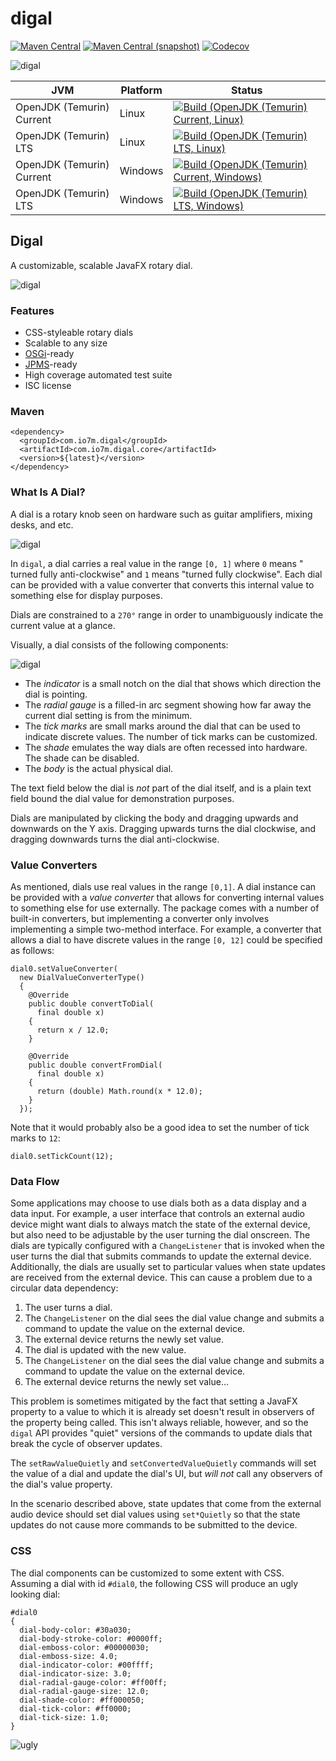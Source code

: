 digal
===

[![Maven Central](https://img.shields.io/maven-central/v/com.io7m.digal/com.io7m.digal.svg?style=flat-square)](http://search.maven.org/#search%7Cga%7C1%7Cg%3A%22com.io7m.digal%22)
[![Maven Central (snapshot)](https://img.shields.io/nexus/s/https/s01.oss.sonatype.org/com.io7m.digal/com.io7m.digal.svg?style=flat-square)](https://s01.oss.sonatype.org/content/repositories/snapshots/com/io7m/digal/)
[![Codecov](https://img.shields.io/codecov/c/github/io7m/digal.svg?style=flat-square)](https://codecov.io/gh/io7m/digal)

![digal](./src/site/resources/digal.jpg?raw=true)

| JVM | Platform | Status |
|-----|----------|--------|
| OpenJDK (Temurin) Current | Linux | [![Build (OpenJDK (Temurin) Current, Linux)](https://img.shields.io/github/actions/workflow/status/io7m/digal/main.linux.temurin.current.yml)](https://github.com/io7m/digal/actions?query=workflow%3Amain.linux.temurin.current)|
| OpenJDK (Temurin) LTS | Linux | [![Build (OpenJDK (Temurin) LTS, Linux)](https://img.shields.io/github/actions/workflow/status/io7m/digal/main.linux.temurin.lts.yml)](https://github.com/io7m/digal/actions?query=workflow%3Amain.linux.temurin.lts)|
| OpenJDK (Temurin) Current | Windows | [![Build (OpenJDK (Temurin) Current, Windows)](https://img.shields.io/github/actions/workflow/status/io7m/digal/main.windows.temurin.current.yml)](https://github.com/io7m/digal/actions?query=workflow%3Amain.windows.temurin.current)|
| OpenJDK (Temurin) LTS | Windows | [![Build (OpenJDK (Temurin) LTS, Windows)](https://img.shields.io/github/actions/workflow/status/io7m/digal/main.windows.temurin.lts.yml)](https://github.com/io7m/digal/actions?query=workflow%3Amain.windows.temurin.lts)|

## Digal

A customizable, scalable JavaFX rotary dial.

![digal](src/site/resources/dial0.png)

### Features

* CSS-styleable rotary dials
* Scalable to any size
* [OSGi](http://www.osgi.org)-ready
* [JPMS](https://en.wikipedia.org/wiki/Java_Platform_Module_System)-ready
* High coverage automated test suite
* ISC license

### Maven

```
<dependency>
  <groupId>com.io7m.digal</groupId>
  <artifactId>com.io7m.digal.core</artifactId>
  <version>${latest}</version>
</dependency>
```

### What Is A Dial?

A dial is a rotary knob seen on hardware such as guitar amplifiers, mixing
desks, and etc.

![digal](src/site/resources/desk.jpg)

In `digal`, a dial carries a real value in the range `[0, 1]` where `0` means "
turned fully anti-clockwise" and `1` means "turned fully clockwise". Each dial
can be provided with a value converter that converts this internal value to
something else for display purposes.

Dials are constrained to a `270°` range in order to unambiguously indicate the
current value at a glance.

Visually, a dial consists of the following components:

![digal](src/site/resources/dial1.png)

* The _indicator_ is a small notch on the dial that shows which direction the
  dial is pointing.
* The _radial gauge_ is a filled-in arc segment showing how far away the current
  dial setting is from the minimum.
* The _tick marks_ are small marks around the dial that can be used to indicate
  discrete values. The number of tick marks can be customized.
* The _shade_ emulates the way dials are often recessed into hardware. The shade
  can be disabled.
* The _body_ is the actual physical dial.

The text field below the dial is _not_ part of the dial itself, and is a plain
text field bound the dial value for demonstration purposes.

Dials are manipulated by clicking the body and dragging upwards and downwards
on the Y axis. Dragging upwards turns the dial clockwise, and dragging downwards
turns the dial anti-clockwise.

### Value Converters

As mentioned, dials use real values in the range `[0,1]`. A dial instance
can be provided with a _value converter_ that allows for converting internal
values to something else for use externally. The package comes with a number
of built-in converters, but implementing a converter only involves implementing
a simple two-method interface. For example, a converter that allows a dial
to have discrete values in the range `[0, 12]` could be specified as follows:

```
dial0.setValueConverter(
  new DialValueConverterType()
  {
    @Override
    public double convertToDial(
      final double x)
    {
      return x / 12.0;
    }

    @Override
    public double convertFromDial(
      final double x)
    {
      return (double) Math.round(x * 12.0);
    }
  });
```

Note that it would probably also be a good idea to set the number of tick
marks to `12`:

```
dial0.setTickCount(12);
```

### Data Flow

Some applications may choose to use dials both as a data display and a data
input. For example, a user interface that controls an external audio device
might want dials to always match the state of the external device, but also
need to be adjustable by the user turning the dial onscreen. The dials are
typically configured with a `ChangeListener` that is invoked when the user
turns the dial that submits commands to update the external device. Additionally,
the dials are usually set to particular values when state updates are received
from the external device. This can cause a problem due to a circular data
dependency:

  1. The user turns a dial.
  2. The `ChangeListener` on the dial sees the dial value change and submits
     a command to update the value on the external device.
  3. The external device returns the newly set value.
  4. The dial is updated with the new value.
  5. The `ChangeListener` on the dial sees the dial value change and submits
     a command to update the value on the external device.
  6. The external device returns the newly set value...

This problem is sometimes mitigated by the fact that setting a JavaFX property
to a value to which it is already set doesn't result in observers of the
property being called. This isn't always reliable, however, and so the
`digal` API provides "quiet" versions of the commands to update dials that
break the cycle of observer updates.

The `setRawValueQuietly` and `setConvertedValueQuietly` commands will set
the value of a dial and update the dial's UI, but _will not_ call any observers
of the dial's value property.

In the scenario described above, state updates that come from the external
audio device should set dial values using `set*Quietly` so that the state
updates do not cause more commands to be submitted to the device.

### CSS

The dial components can be customized to some extent with CSS. Assuming
a dial with id `#dial0`, the following CSS will produce an ugly looking dial:

```
#dial0
{
  dial-body-color: #30a030;
  dial-body-stroke-color: #0000ff;
  dial-emboss-color: #00000030;
  dial-emboss-size: 4.0;
  dial-indicator-color: #00ffff;
  dial-indicator-size: 3.0;
  dial-radial-gauge-color: #ff00ff;
  dial-radial-gauge-size: 12.0;
  dial-shade-color: #ff000050;
  dial-tick-color: #ff0000;
  dial-tick-size: 1.0;
}
```

![ugly](com.io7m.digal.tests/src/test/resources/com/io7m/digal/tests/dial.png)

